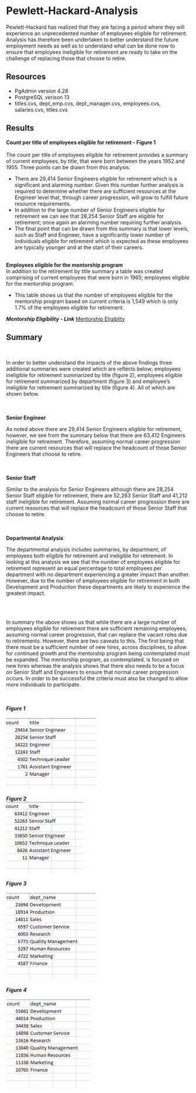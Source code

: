 <h1>Pewlett-Hackard-Analysis</h1>
Pewlett-Hackard has realized that they are facing a period where they will experience an unprecedented number of employees eligible for retirement.  Analysis has therefore been undertaken to better understand the future employment needs as well as to understand what can be done now to ensure that employees ineligible for retirement are ready to take on the challenge of replacing those that choose to retire.

<h2>Resources</h2>
<ul>
  <li>PgAdmin version 4.28</li>
  <li>PostgreSQL verison 13</li>
  <li>titles.cvs, dept_emp.cvs, dept_manager.cvs, employees.cvs, salaries.cvs, titles.cvs</li>
</ul>
<h2>Results</h2>
<b>Count per title of employees eligible for retirement - Figure 1</b><br>
<br>
The count per title of employees eligible for retirement provides a summary of current employees, by title, that were born between the years 1952 and 1955.  Three points can be drawn from this analysis.
<ul>
<li>There are 29,414 Senior Engineers eligible for retirement which is a significant and alarming number.  Given this number further analysis is required to determine whether there are sufficient resources at the Engineer level that, through career progression, will grow to fulfill future resource requirements. </li>
<li>In addition to the large number of Senior Engineers eligible for retirement we can see that 28,254 Senior Staff are eligible for retirement; once again an alarming number requiring further analysis.</li>
<li>The final point that can be drawn from this summary is that lower levels, such as Staff and Engineer, have a significantly lower number of individuals eligible for retirement which is expected as these employees are typically younger and at the start of their careers.</li>  
</ul>
<br>
<b>Employees eligible for the mentorship program</b>
<br>
In addition to the retirement by title summary a table was created comprising of current employees that were born in 1965; employees eligible for the mentorship program.  
<br>
<ul>
<li> This table shows us that the number of employees eligible for the mentorship program based on current criteria is 1,549 which is only 1.7% of the employees eligible for retirement.
</ul>
<b><i>Mentorship Eligibility - Link</b></i>
<a href="https://github.com/bedwardssmith/Pewlett-Hackard-Analysis/blob/main/Analysis_Projects_Folder/Pewlett_Hackard_Analysis_Folder/Data/mentorship_eligibility.csv">Mentorship Eligiblity</a>
<br>
<h2>Summary</h2>
<br>
<p>In order to better understand the impacts of the above findings three additional summaries were created which are reflects below; employees ineligible for retirement summarized by title (figure 2), employees eligible for retirement summarized by department (figure 3) and employee’s ineligible for retirement summarized by title (figure 4).  All of which are shown below.</p>
<br>
<br>
<b>Senior Engineer</b>
<p>As noted above there are 29,414 Senior Engineers eligible for retirement, however, we see from the summary below that there are 63,412 Engineers ineligible for retirement.  Therefore, assuming normal career progression there are current resources that will replace the headcount of those Senior Engineers that choose to retire.</p>
<br>
<br>
<b>Senior Staff</b>
<p>Similar to the analysis for Senior Engineers although there are 28,254 Senior Staff eligible for retirement, there are 52,263 Senior Staff and 41,212 staff ineligible for retirement.  Assuming normal career progression there are current resources that will replace the headcount of those Senior Staff that choose to retire.</p>
<br>
<br>
<b> Departmental Analysis</b>
<p>The departmental analysis includes summaries, by department, of employees both eligible for retirement and ineligible for retirement.  In looking at this analysis we see that the number of employees eligible for retirement represent an equal percentage to total employees per department with no department experiencing a greater impact than another.  However, due to the number of employees eligible for retirement in both Development and Production these departments are likely to experience the greatest impact.</p>
<br>
<br>
<p>In summary the above shows us that while there are a large number of employees eligible for retirement there are sufficient remaining employees, assuming normal career progression, that can replace the vacant roles due to retirements.  However, there are two caveats to this.  The first being that there must be a sufficient number of new hires, across disciplines, to allow for continued growth and the mentorship program being contemplated must be expanded.  The mentorship program, as contemplated, is focused on new hires whereas the analysis shows that there also needs to be a focus on Senior Staff and Engineers to ensure that normal career progression occurs.   In order to be successful the criteria must also be changed to allow more individuals to participate.</p>
<br>
<br>
<b><i>Figure 1</b></i>
<br>
<br>
<img src="https://github.com/bedwardssmith/Pewlett-Hackard-Analysis/blob/main/Analysis_Projects_Folder/Pewlett_Hackard_Analysis_Folder/Data/retiring_titles_sum.png">
<br>
<br>
<b><i>Figure 2</b></i>
<br>
<img src="https://github.com/bedwardssmith/Pewlett-Hackard-Analysis/blob/main/Analysis_Projects_Folder/Pewlett_Hackard_Analysis_Folder/Data/ineligible_title_sum.png">
<br>
<br>
<b><i>Figure 3</b></i>
<br>
<br>
<img src="https://github.com/bedwardssmith/Pewlett-Hackard-Analysis/blob/main/Analysis_Projects_Folder/Pewlett_Hackard_Analysis_Folder/Data/retiring_dept_sum.png">
<br>
<br>
<b><i>Figure 4</b></i>
<br>
<br>
<img src="https://github.com/bedwardssmith/Pewlett-Hackard-Analysis/blob/main/Analysis_Projects_Folder/Pewlett_Hackard_Analysis_Folder/Data/ineligible_dept_sum.png">
<br>
<br>
